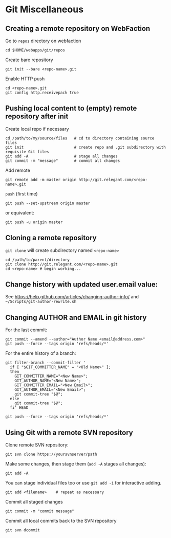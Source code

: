 # Git Miscellaneous

## Creating a remote repository on WebFaction

Go to `repos` directory on webfaction

    cd $HOME/webapps/git/repos

Create bare repository

    git init --bare <repo-name>.git

Enable HTTP push

    cd <repo-name>.git
    git config http.receivepack true

## Pushing local content to (empty) remote repository after init

Create local repo if necessary

    cd /path/to/my/source/files   # cd to directory containing source files
    git init                      # create repo and .git subdirectory with requisite Git files
    git add -A                    # stage all changes
    git commit -m "message"       # commit all changes

Add remote

    git remote add -m master origin http://git.relegant.com/<repo-name>.git

`push` (first time)

    git push --set-upstream origin master

or equivalent:

    git push -u origin master

## Cloning a remote repository

`git clone` will create subdirectory named `<repo-name>`

    cd /path/to/parent/directory
    git clone http://git.relegant.com/<repo-name>.git
    cd <repo-name> # begin working...

## Change history with updated user.email value:

See https://help.github.com/articles/changing-author-info/
and `~/Scripts/git-author-rewrite.sh`

## Changing AUTHOR and EMAIL in git history

For the last commit:

    git commit --amend --author="Author Name <email@address.com>"
    git push --force --tags origin 'refs/heads/*'

For the entire history of a branch:

    git filter-branch --commit-filter '
      if [ "$GIT_COMMITTER_NAME" = "<Old Name>" ];
      then
        GIT_COMMITTER_NAME="<New Name>";
        GIT_AUTHOR_NAME="<New Name>";
        GIT_COMMITTER_EMAIL="<New Email>";
        GIT_AUTHOR_EMAIL="<New Email>";
        git commit-tree "$@";
      else
        git commit-tree "$@";
      fi' HEAD

    git push --force --tags origin 'refs/heads/*'

## Using Git with a remote SVN repository

Clone remote SVN repository:

    git svn clone https://yoursvnserver/path

Make some changes, then stage them (`add -A` stages all changes):

    git add -A

You can stage individual files too or use `git add -i` for interactive adding.

    git add <filename>    # repeat as necessary

Commit all staged changes

    git commit -m "commit message"

Commit all local commits back to the SVN repository

    git svn dcommit
